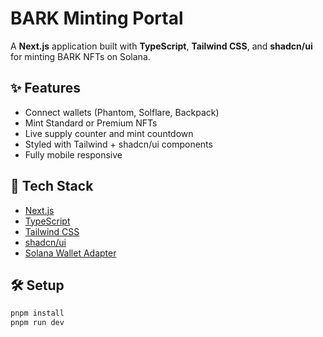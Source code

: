 # BARK Minting Portal

A **Next.js** application built with **TypeScript**, **Tailwind CSS**, and **shadcn/ui** for minting BARK NFTs on Solana.

## ✨ Features

- Connect wallets (Phantom, Solflare, Backpack)
- Mint Standard or Premium NFTs
- Live supply counter and mint countdown
- Styled with Tailwind + shadcn/ui components
- Fully mobile responsive

## 🚀 Tech Stack

- [Next.js](https://nextjs.org/)
- [TypeScript](https://www.typescriptlang.org/)
- [Tailwind CSS](https://tailwindcss.com/)
- [shadcn/ui](https://ui.shadcn.dev/)
- [Solana Wallet Adapter](https://github.com/solana-labs/wallet-adapter)

## 🛠 Setup

```bash
pnpm install
pnpm run dev
